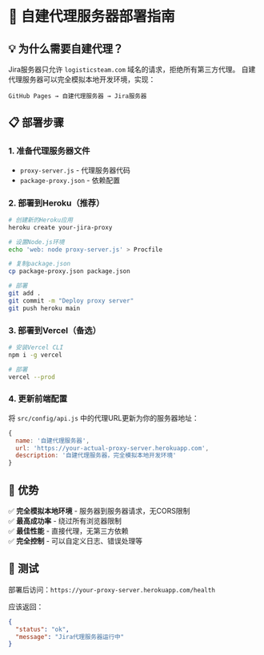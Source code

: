 # 🚀 自建代理服务器部署指南

## 💡 为什么需要自建代理？

Jira服务器只允许 `logisticsteam.com` 域名的请求，拒绝所有第三方代理。
自建代理服务器可以完全模拟本地开发环境，实现：

```
GitHub Pages → 自建代理服务器 → Jira服务器
```

## 📋 部署步骤

### 1. 准备代理服务器文件
- `proxy-server.js` - 代理服务器代码
- `package-proxy.json` - 依赖配置

### 2. 部署到Heroku（推荐）

```bash
# 创建新的Heroku应用
heroku create your-jira-proxy

# 设置Node.js环境
echo 'web: node proxy-server.js' > Procfile

# 复制package.json
cp package-proxy.json package.json

# 部署
git add .
git commit -m "Deploy proxy server"
git push heroku main
```

### 3. 部署到Vercel（备选）

```bash
# 安装Vercel CLI
npm i -g vercel

# 部署
vercel --prod
```

### 4. 更新前端配置

将 `src/config/api.js` 中的代理URL更新为你的服务器地址：

```javascript
{
  name: '自建代理服务器',
  url: 'https://your-actual-proxy-server.herokuapp.com',
  description: '自建代理服务器，完全模拟本地开发环境'
}
```

## 🎯 优势

✅ **完全模拟本地环境** - 服务器到服务器请求，无CORS限制  
✅ **最高成功率** - 绕过所有浏览器限制  
✅ **最佳性能** - 直接代理，无第三方依赖  
✅ **完全控制** - 可以自定义日志、错误处理等

## 🔧 测试

部署后访问：`https://your-proxy-server.herokuapp.com/health`

应该返回：
```json
{
  "status": "ok", 
  "message": "Jira代理服务器运行中"
}
```
